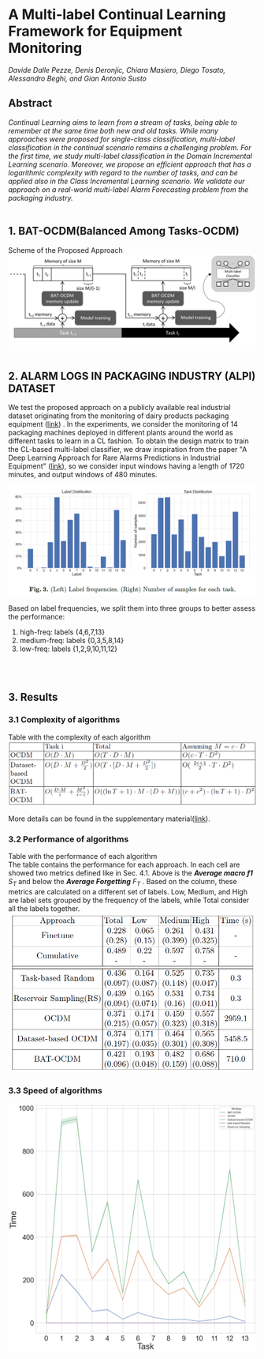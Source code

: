 # A Multi-label Continual Learning Framework for Equipment Monitoring
<i>Davide Dalle Pezze, Denis Deronjic, Chiara Masiero, Diego Tosato, Alessandro Beghi, and Gian Antonio Susto</i>


## Abstract
<i>
Continual Learning aims to learn from a stream of tasks, being able to remember at the same time both new and old tasks.
While many approaches were proposed for single-class classification, multi-label classification in the continual scenario remains a challenging problem.
For the first time, we study multi-label classification in the Domain Incremental Learning scenario. 
Moreover, we propose an efficient approach that has a logarithmic complexity with regard to the number of tasks, and can be applied also in the Class Incremental Learning scenario.
We validate our approach on a real-world multi-label Alarm Forecasting problem from the packaging industry. 
</i>
<br />
<br />

## 1. BAT-OCDM(Balanced Among Tasks-OCDM)

Scheme of the Proposed Approach
![bat_ocdm_schema](images/bat_ocdm_schema-1.png)
<br />
<br />

## 2. ALARM LOGS IN PACKAGING INDUSTRY (ALPI) DATASET

We test the proposed approach on a publicly available real industrial dataset
originating from the monitoring of dairy products packaging equipment ([link]( https://ieee-dataport.org/open-access/alarm-logs-packaging-industry-alpi)) . In
the experiments, we consider the monitoring of 14 packaging machines deployed
in different plants around the world as different tasks to learn in a CL fashion.
To obtain the design matrix to train the CL-based multi-label classifier, we
draw inspiration from the paper "A Deep Learning Approach for Rare Alarms Predictions in Industrial Equipment" ([link](https://ieeexplore.ieee.org/iel7/8856/4358066/09627935.pdf)), so we consider input windows having a length of 1720 minutes, and output windows of 480 minutes.

![dataset_distribution](images/dataset_distribution.PNG)

Based on label frequencies, we split them into three groups to better assess the performance:
1. high-freq: labels {4,6,7,13}
2. medium-freq: labels {0,3,5,8,14}
3. low-freq: labels {1,2,9,10,11,12}
<br />
<br />



## 3. Results

### 3.1 Complexity of algorithms

Table with the complexity of each algorithm
![table_complexity](images/table_complexity.PNG)

More details can be found in the supplementary material([link](https://github.com/dallepezze/bat-ocdm/blob/main/Computational%20Complexity.pdf)).


### 3.2 Performance of algorithms
Table with the performance of each algorithm<br />
The table contains the performance for each approach. In each cell are showed
two metrics defined like in Sec. 4.1. Above is the ***Average macro f1*** $S_T$ and below the
***Average Forgetting*** $F_T$ . Based on the column, these metrics are calculated on a different
set of labels. Low, Medium, and High are label sets grouped by the frequency of the
labels, while Total consider all the labels together.
![table_performance](images/table_performance.PNG)


### 3.3 Speed of algorithms
![tempi_gestion_memoria](images/memory_time.png)



<br />
<br />



